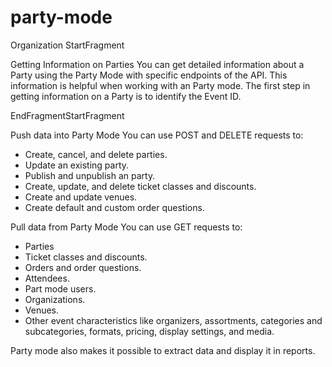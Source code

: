 # party-mode

Organization
StartFragment

Getting Information on Parties
You can get detailed information about a Party using the Party Mode with specific endpoints of the API. This information is helpful when working with an Party mode. The first step in getting information on a Party is to identify the Event ID.

EndFragmentStartFragment

Push data into Party Mode
You can use POST and DELETE requests to:

* Create, cancel, and delete parties.
* Update an existing party.
* Publish and unpublish an party.
* Create, update, and delete ticket classes and discounts.
* Create and update venues.
* Create default and custom order questions.

Pull data from Party Mode
You can use GET requests to:

* Parties
* Ticket classes and discounts.
* Orders and order questions.
* Attendees.
* Part mode users.
* Organizations.
* Venues.
* Other event characteristics like organizers, assortments, categories and subcategories, formats, pricing, display settings, and media.

Party mode also makes it possible to extract data and display it in reports.
